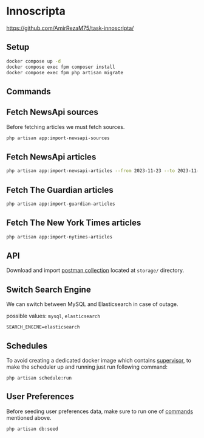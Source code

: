 # Innoscripta

https://github.com/AmirRezaM75/task-innoscripta/

## Setup

```bash
docker compose up -d
docker compose exec fpm composer install
docker compose exec fpm php artisan migrate
```

## Commands

## Fetch NewsApi sources

Before fetching articles we must fetch sources.

```bash
php artisan app:import-newsapi-sources
```

## Fetch NewsApi articles

```bash
php artisan app:import-newsapi-articles --from 2023-11-23 --to 2023-11-23
```

## Fetch The Guardian articles

```bash
php artisan app:import-guardian-articles
```

## Fetch The New York Times articles

```bash
php artisan app:import-nytimes-articles
```

## API

Download and import [postman collection](./storage/Innoscripta.postman_collection.json) located at `storage/` directory.

## Switch Search Engine

We can switch between MySQL and Elasticsearch in case of outage.

possible values: `mysql`, `elasticsearch`

```
SEARCH_ENGINE=elasticsearch
```

## Schedules

To avoid creating a dedicated docker image which contains [supervisor](https://supervisord.org/), to make the scheduler
up and running just run following command:

```
php artisan schedule:run
```

## User Preferences

Before seeding user preferences data, make sure to run one of [commands](#commands) mentioned above.

```
php artisan db:seed
```
